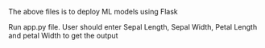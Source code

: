The above files is to deploy ML models using Flask

Run app.py file. User should enter Sepal Length, Sepal Width, Petal Length and petal Width to get the output
